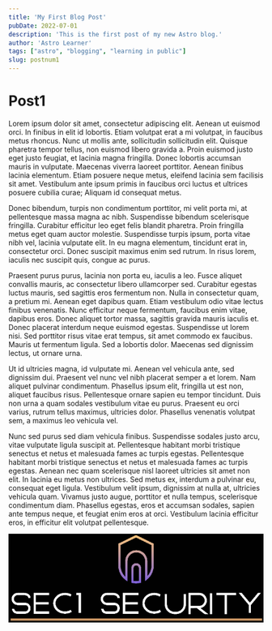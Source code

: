 ```yaml
---
title: 'My First Blog Post'
pubDate: 2022-07-01
description: 'This is the first post of my new Astro blog.'
author: 'Astro Learner'
tags: ["astro", "blogging", "learning in public"]
slug: postnum1
---
```

# Post1
Lorem ipsum dolor sit amet, consectetur adipiscing elit. Aenean ut euismod orci. In finibus in elit id lobortis. Etiam volutpat erat a mi volutpat, in faucibus metus rhoncus. Nunc ut mollis ante, sollicitudin sollicitudin elit. Quisque pharetra tempor tellus, non euismod libero gravida a. Proin euismod justo eget justo feugiat, et lacinia magna fringilla. Donec lobortis accumsan mauris in vulputate. Maecenas viverra laoreet porttitor. Aenean finibus lacinia elementum. Etiam posuere neque metus, eleifend lacinia sem facilisis sit amet. Vestibulum ante ipsum primis in faucibus orci luctus et ultrices posuere cubilia curae; Aliquam id consequat metus.

Donec bibendum, turpis non condimentum porttitor, mi velit porta mi, at pellentesque massa magna ac nibh. Suspendisse bibendum scelerisque fringilla. Curabitur efficitur leo eget felis blandit pharetra. Proin fringilla metus eget quam auctor molestie. Suspendisse turpis ipsum, porta vitae nibh vel, lacinia vulputate elit. In eu magna elementum, tincidunt erat in, consectetur orci. Donec suscipit maximus enim sed rutrum. In risus lorem, iaculis nec suscipit quis, congue ac purus.

Praesent purus purus, lacinia non porta eu, iaculis a leo. Fusce aliquet convallis mauris, ac consectetur libero ullamcorper sed. Curabitur egestas luctus mauris, sed sagittis eros fermentum non. Nulla in consectetur quam, a pretium mi. Aenean eget dapibus quam. Etiam vestibulum odio vitae lectus finibus venenatis. Nunc efficitur neque fermentum, faucibus enim vitae, dapibus eros. Donec aliquet tortor massa, sagittis gravida mauris iaculis et. Donec placerat interdum neque euismod egestas. Suspendisse ut lorem nisi. Sed porttitor risus vitae erat tempus, sit amet commodo ex faucibus. Mauris ut fermentum ligula. Sed a lobortis dolor. Maecenas sed dignissim lectus, ut ornare urna.

Ut id ultricies magna, id vulputate mi. Aenean vel vehicula ante, sed dignissim dui. Praesent vel nunc vel nibh placerat semper a et lorem. Nam aliquet pulvinar condimentum. Phasellus ipsum elit, fringilla ut est non, aliquet faucibus risus. Pellentesque ornare sapien eu tempor tincidunt. Duis non urna a quam sodales vestibulum vitae eu purus. Praesent eu orci varius, rutrum tellus maximus, ultricies dolor. Phasellus venenatis volutpat sem, a maximus leo vehicula vel.

Nunc sed purus sed diam vehicula finibus. Suspendisse sodales justo arcu, vitae vulputate ligula suscipit at. Pellentesque habitant morbi tristique senectus et netus et malesuada fames ac turpis egestas. Pellentesque habitant morbi tristique senectus et netus et malesuada fames ac turpis egestas. Aenean nec quam scelerisque nisl laoreet ultricies sit amet non elit. In lacinia eu metus non ultrices. Sed metus ex, interdum a pulvinar eu, consequat eget ligula. Vestibulum velit ipsum, dignissim at nulla at, ultricies vehicula quam. Vivamus justo augue, porttitor et nulla tempus, scelerisque condimentum diam. Phasellus egestas, eros et accumsan sodales, sapien ante tempus neque, et feugiat enim eros at orci. Vestibulum lacinia efficitur eros, in efficitur elit volutpat pellentesque.

![image info](../../assets/banner.png)
